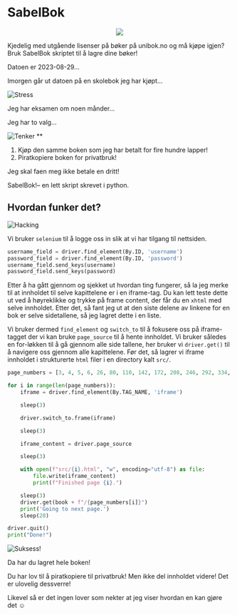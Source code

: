 # SabelBok

<p align="center">
    <img src="https://external-content.duckduckgo.com/iu/?u=https%3A%2F%2Fgfx.nrk.no%2F8MyFeBD5CuJ1PscQHDBltgHoFTRKmzNFt4kEMTlpBH0g&f=1&nofb=1&ipt=f96cd518d42dbccd386ec3b4f691aaf003905d12e8e8a6e0ce444b0928124b3a" />
</p>
Kjedelig med utgående lisenser på bøker på unibok.no og må kjøpe igjen? Bruk SabelBok skriptet til å lagre dine bøker!

Datoen er 2023-08-29...

Imorgen går ut datoen på en skolebok jeg har kjøpt...

![Stress](https://media.giphy.com/media/Ta3v3I4GI1gH7Rqek6/giphy.gif) 

Jeg har eksamen om noen månder...

Jeg har to valg...

![Tenker](https://media.giphy.com/media/kPtv3UIPrv36cjxqLs/giphy.gif) 
** 
1. Kjøp den samme boken som jeg har betalt for fire hundre lapper!
2. Piratkopiere boken for privatbruk!

Jeg skal faen meg ikke betale en dritt!

SabelBok!– en lett skript skrevet i python. 

## Hvordan funker det?

![Hacking](https://media.giphy.com/media/QdFeImLAY3jEs/giphy.gif) 

Vi bruker `selenium` til å logge oss in slik at vi har tilgang til nettsiden.

```python
username_field = driver.find_element(By.ID, 'username')
password_field = driver.find_element(By.ID, 'password')
username_field.send_keys(username)
password_field.send_keys(password)
```

Etter å ha gått gjennom og sjekket ut hvordan ting fungerer, så la jeg merke til at innholdet til selve kapittelene er i en iframe-tag. Du kan lett teste dette ut ved å høyreklikke og trykke på frame content, der får du en `xhtml` med selve innholdet. Etter det, så fant jeg ut at den siste delene av linkene for en bok er selve sidetallene, så jeg lagret dette i en liste.

Vi bruker dermed `find_element` og `switch_to` til å fokusere oss på iframe-tagget der vi kan bruke `page_source` til å hente innholdet. Vi bruker således en for-løkken til å gå gjennom alle side tallene, her bruker vi `driver.get()` til å navigere oss gjennom alle kapittelene. Før det, så lagrer vi iframe innholdet i strukturerte `html` filer i en directory kalt `src/`.

```python
page_numbers = [3, 4, 5, 6, 26, 80, 110, 142, 172, 208, 246, 292, 334, 370, 373]

for i in range(len(page_numbers)):
    iframe = driver.find_element(By.TAG_NAME, 'iframe')

    sleep(3)

    driver.switch_to.frame(iframe)

    sleep(3)

    iframe_content = driver.page_source

    sleep(3)

    with open(f"src/{i}.html", "w", encoding="utf-8") as file: 
        file.write(iframe_content)
        print(f"Finished page {i}.")

    sleep(3)
    driver.get(book + f"/{page_numbers[i]}")
    print('Going to next page.')
    sleep(20)

driver.quit()
print("Done!")
```

![Suksess!](https://media.giphy.com/media/92jYkH87yxV1C/giphy.gif) 

Da har du lagret hele boken! 

Du har lov til å piratkopiere til privatbruk! Men ikke del innholdet videre! Det er ulovelig dessverre! 

Likevel så er det ingen lover som nekter at jeg viser hvordan en kan gjøre det ☺️
